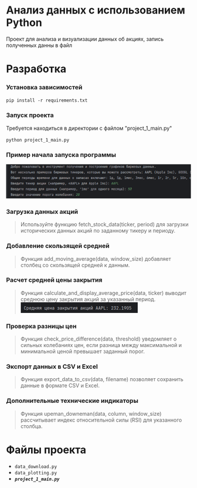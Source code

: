 # **Анализ данных с использованием Python**

Проект для анализа и визуализации данных об акциях, запись полученных данны в файл


#  **Разработка**
### Установка зависимостей

`pip install -r requirements.txt`

### Запуск проекта

Требуется находиться в директории с файлом "project_1_main.py"

`python project_1_main.py`

### Пример начала запуска программы

![начало](project_1/скриншот/начало_программы.png)


### Загрузка данных акций
>Используйте функцию fetch_stock_data(ticker, period) для загрузки исторических данных акций по заданному тикеру и периоду.
### Добавление скользящей средней
>Функция add_moving_average(data, window_size) добавляет столбец со скользящей средней к данным.
### Расчет средней цены закрытия
>Функция calculate_and_display_average_price(data, ticker) выводит среднюю цену закрытия акций за указанный период.
> ![начало](project_1/скриншот/средняя_цена_закрытия_акций.png)
### Проверка разницы цен
>Функция check_price_difference(data, threshold) уведомляет о сильных колебаниях цен, если разница между максимальной и минимальной ценой превышает заданный порог.
### Экспорт данных в CSV и Excel
>Функция export_data_to_csv(data, filename) позволяет сохранить данные в формате CSV и Excel.
### Дополнительные технические индикаторы
>Функция upeman_downeman(data, column, window_size) рассчитывает индекс относительной силы (RSI) для указанного столбца.



# Файлы проекта
- `data_download.py`
- `data_plotting.py`
- ***`project_1_main.py`***

